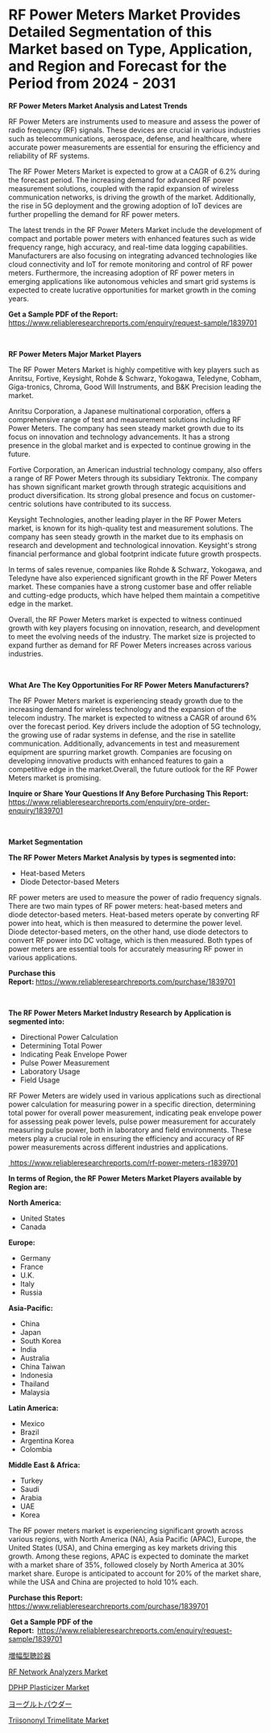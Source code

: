 <p><h1>RF Power Meters Market Provides Detailed Segmentation of this Market based on Type, Application, and Region and Forecast for the Period from 2024 - 2031</h1></p><p><strong>RF Power Meters Market Analysis and Latest Trends</strong></p>
<p><p>RF Power Meters are instruments used to measure and assess the power of radio frequency (RF) signals. These devices are crucial in various industries such as telecommunications, aerospace, defense, and healthcare, where accurate power measurements are essential for ensuring the efficiency and reliability of RF systems.</p><p>The RF Power Meters Market is expected to grow at a CAGR of 6.2% during the forecast period. The increasing demand for advanced RF power measurement solutions, coupled with the rapid expansion of wireless communication networks, is driving the growth of the market. Additionally, the rise in 5G deployment and the growing adoption of IoT devices are further propelling the demand for RF power meters.</p><p>The latest trends in the RF Power Meters Market include the development of compact and portable power meters with enhanced features such as wide frequency range, high accuracy, and real-time data logging capabilities. Manufacturers are also focusing on integrating advanced technologies like cloud connectivity and IoT for remote monitoring and control of RF power meters. Furthermore, the increasing adoption of RF power meters in emerging applications like autonomous vehicles and smart grid systems is expected to create lucrative opportunities for market growth in the coming years.</p></p>
<p><strong>Get a Sample PDF of the Report:&nbsp;</strong> <a href="https://www.reliableresearchreports.com/enquiry/request-sample/1839701">https://www.reliableresearchreports.com/enquiry/request-sample/1839701</a></p>
<p>&nbsp;</p>
<p><strong>RF Power Meters Major Market Players</strong></p>
<p><p>The RF Power Meters Market is highly competitive with key players such as Anritsu, Fortive, Keysight, Rohde & Schwarz, Yokogawa, Teledyne, Cobham, Giga-tronics, Chroma, Good Will Instruments, and B&K Precision leading the market. </p><p>Anritsu Corporation, a Japanese multinational corporation, offers a comprehensive range of test and measurement solutions including RF Power Meters. The company has seen steady market growth due to its focus on innovation and technology advancements. It has a strong presence in the global market and is expected to continue growing in the future.</p><p>Fortive Corporation, an American industrial technology company, also offers a range of RF Power Meters through its subsidiary Tektronix. The company has shown significant market growth through strategic acquisitions and product diversification. Its strong global presence and focus on customer-centric solutions have contributed to its success.</p><p>Keysight Technologies, another leading player in the RF Power Meters market, is known for its high-quality test and measurement solutions. The company has seen steady growth in the market due to its emphasis on research and development and technological innovation. Keysight's strong financial performance and global footprint indicate future growth prospects.</p><p>In terms of sales revenue, companies like Rohde & Schwarz, Yokogawa, and Teledyne have also experienced significant growth in the RF Power Meters market. These companies have a strong customer base and offer reliable and cutting-edge products, which have helped them maintain a competitive edge in the market.</p><p>Overall, the RF Power Meters market is expected to witness continued growth with key players focusing on innovation, research, and development to meet the evolving needs of the industry. The market size is projected to expand further as demand for RF Power Meters increases across various industries.</p></p>
<p>&nbsp;</p>
<p><strong>What Are The Key Opportunities For RF Power Meters Manufacturers?</strong></p>
<p><p>The RF Power Meters market is experiencing steady growth due to the increasing demand for wireless technology and the expansion of the telecom industry. The market is expected to witness a CAGR of around 6% over the forecast period. Key drivers include the adoption of 5G technology, the growing use of radar systems in defense, and the rise in satellite communication. Additionally, advancements in test and measurement equipment are spurring market growth. Companies are focusing on developing innovative products with enhanced features to gain a competitive edge in the market.Overall, the future outlook for the RF Power Meters market is promising.</p></p>
<p><strong>Inquire or Share Your Questions If Any Before Purchasing This Report:</strong> <a href="https://www.reliableresearchreports.com/enquiry/pre-order-enquiry/1839701">https://www.reliableresearchreports.com/enquiry/pre-order-enquiry/1839701</a></p>
<p>&nbsp;</p>
<p><strong>Market Segmentation</strong></p>
<p><strong>The RF Power Meters Market Analysis by types is segmented into:</strong></p>
<p><ul><li>Heat-based Meters</li><li>Diode Detector-based Meters</li></ul></p>
<p><p>RF power meters are used to measure the power of radio frequency signals. There are two main types of RF power meters: heat-based meters and diode detector-based meters. Heat-based meters operate by converting RF power into heat, which is then measured to determine the power level. Diode detector-based meters, on the other hand, use diode detectors to convert RF power into DC voltage, which is then measured. Both types of power meters are essential tools for accurately measuring RF power in various applications.</p></p>
<p><strong>Purchase this Report:&nbsp;</strong><a href="https://www.reliableresearchreports.com/purchase/1839701">https://www.reliableresearchreports.com/purchase/1839701</a></p>
<p>&nbsp;</p>
<p><strong>The RF Power Meters Market Industry Research by Application is segmented into:</strong></p>
<p><ul><li>Directional Power Calculation</li><li>Determining Total Power</li><li>Indicating Peak Envelope Power</li><li>Pulse Power Measurement</li><li>Laboratory Usage</li><li>Field Usage</li></ul></p>
<p><p>RF Power Meters are widely used in various applications such as directional power calculation for measuring power in a specific direction, determining total power for overall power measurement, indicating peak envelope power for assessing peak power levels, pulse power measurement for accurately measuring pulse power, both in laboratory and field environments. These meters play a crucial role in ensuring the efficiency and accuracy of RF power measurements across different industries and applications.</p></p>
<p><a href="https://www.reliableresearchreports.com/rf-power-meters-r1839701">&nbsp;https://www.reliableresearchreports.com/rf-power-meters-r1839701</a></p>
<p><strong>In terms of Region, the RF Power Meters Market Players available by Region are:</strong></p>
<p>
    <p> <strong> North America: </strong>
        <ul>
            <li>United States</li>
            <li>Canada</li>
        </ul>
        </p> 
    <p> <strong> Europe: </strong>
        <ul>
            <li>Germany</li>
            <li>France</li>
            <li>U.K.</li>
            <li>Italy</li>
            <li>Russia</li>
        </ul>
        </p> 
    <p> <strong> Asia-Pacific: </strong>
        <ul>
            <li>China</li>
            <li>Japan</li>
            <li>South Korea</li>
            <li>India</li>
            <li>Australia</li>
            <li>China Taiwan</li>
            <li>Indonesia</li>
            <li>Thailand</li>
            <li>Malaysia</li>
        </ul>
        </p> 
    <p> <strong> Latin America: </strong>
        <ul>
            <li>Mexico</li>
            <li>Brazil</li>
            <li>Argentina Korea</li>
            <li>Colombia</li>
        </ul>
        </p> 
    <p> <strong> Middle East & Africa: </strong>
        <ul>
            <li>Turkey</li>
            <li>Saudi</li>
            <li>Arabia</li>
            <li>UAE</li>
            <li>Korea</li>
        </ul>
    </p>
    </p>
<p><p>The RF power meters market is experiencing significant growth across various regions, with North America (NA), Asia Pacific (APAC), Europe, the United States (USA), and China emerging as key markets driving this growth. Among these regions, APAC is expected to dominate the market with a market share of 35%, followed closely by North America at 30% market share. Europe is anticipated to account for 20% of the market share, while the USA and China are projected to hold 10% each.</p></p>
<p><strong>Purchase this Report: </strong><a href="https://www.reliableresearchreports.com/purchase/1839701">https://www.reliableresearchreports.com/purchase/1839701</a></p>
<p>&nbsp;<strong>Get a Sample PDF of the Report:&nbsp;&nbsp;</strong><a href="https://www.reliableresearchreports.com/enquiry/request-sample/1839701">https://www.reliableresearchreports.com/enquiry/request-sample/1839701</a></p>
<p><strong></strong></p>
<p><p><a href="https://github.com/xtkhtofdt934839/Market-Research-Report-List-1/blob/main/848546431798.md">増幅型聴診器</a></p><p><a href="https://github.com/mancsybtousav/Market-Research-Report-List-2/blob/main/rf-network-analyzers-market.md">RF Network Analyzers Market</a></p><p><a href="https://issuu.com/reportprime-2/docs/dphp-plasticizer-market-size-2030.pptx">DPHP Plasticizer Market</a></p><p><a href="https://github.com/ddwcuskozol07187/Market-Research-Report-List-1/blob/main/697676931799.md">ヨーグルトパウダー</a></p><p><a href="https://issuu.com/reportprime-2/docs/triisononyl-trimellitate-market-size-2030.pptx">Triisononyl Trimellitate Market</a></p></p>
